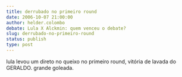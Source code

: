 ```yaml
---
title: derrubado no primeiro round
date: 2006-10-07 21:00:00
author: helder.colombo
debate: Lula X Alckmin: quem venceu o debate?
slug: derrubado-no-primeiro-round
status: publish 
type: post
---
```


lula levou um direto no queixo no primeiro round, vitória de lavada do GERALDO. grande goleada.

